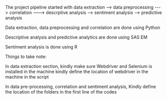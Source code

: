 The project pipeline started with
data extraction --> data preprocessing ---> correlation ---> descrptive analysis --> sentiment analysis --> predictive analysis

Data extraction, data preprocessing and correlation are done using Python

Descriptive analysis and predictive analytics are done using SAS EM

Sentiment analysis is done using R


Things to take note:

In data extraction section,
kindly make sure Webdriver and Selenium is installed in the machine
kindly define the location of webdriver in the machine in the script

In data pre-processing, correlation and sentiment analysis,
Kindly define the location of the folders in the first line of the codes
